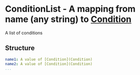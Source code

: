 

# ConditionList - A mapping from name (any string) to [Condition](Condition)



 A list of conditions



## Structure

```yaml
name1: A value of [Condition](Condition)
name2: A value of [Condition](Condition)
...
```